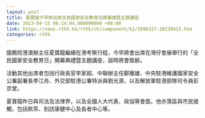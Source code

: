 ```yaml
---
layout: post
title: 夏寶龍今早將出席全民國家安全教育日開幕禮暨主題講座
date: 2023-04-15 06:14:04.000000000 +08:00
link: https://news.rthk.hk/rthk/ch/component/k2/1696327-20230415.htm
categories: rthk
---
```


國務院港澳辦主任夏寶龍繼續在港考察行程，今早將會出席在灣仔會展舉行的「全民國家安全教育日」開幕典禮暨主題講座，屆時將會致辭。

活動其他出席者包括行政長官李家超、中聯辦主任鄭雁雄、中央駐港維護國家安全公署副署長李江舟、外交部駐港公署特派員劉光源，以及解放軍駐港部隊司令員彭京堂。

夏寶龍昨日與司法及法律界，以及全國人大代表、政協等會面。他亦落區與市民接觸，包括飲茶、到訪康健中心及長者中心等。
